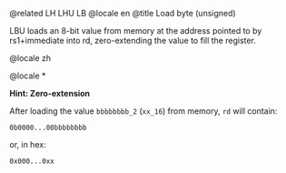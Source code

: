 @related LH LHU LB
@locale en
@title Load byte (unsigned)

LBU loads an 8-bit value from memory at the address pointed to by rs1+immediate into rd, zero-extending the value to fill the register.

@locale zh

<to-be-edited />

@locale *
<container type="info">

<i class="fa fa-info-circle"></i> <b>Hint: Zero-extension</b>

After loading the value `bbbbbbbb_2` (`xx_16`) from memory, `rd` will contain:

```
0b0000...00bbbbbbbb
```

or, in hex:

```
0x000...0xx
```

</container>